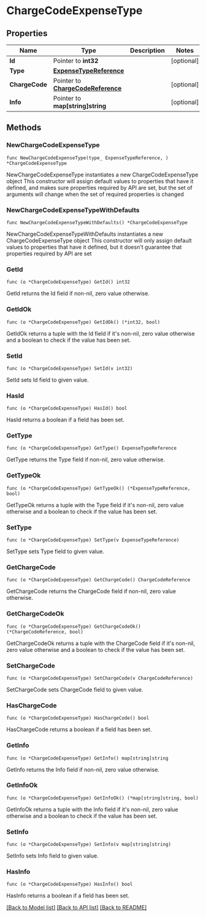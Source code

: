 # ChargeCodeExpenseType

## Properties

Name | Type | Description | Notes
------------ | ------------- | ------------- | -------------
**Id** | Pointer to **int32** |  | [optional] 
**Type** | [**ExpenseTypeReference**](ExpenseTypeReference.md) |  | 
**ChargeCode** | Pointer to [**ChargeCodeReference**](ChargeCodeReference.md) |  | [optional] 
**Info** | Pointer to **map[string]string** |  | [optional] 

## Methods

### NewChargeCodeExpenseType

`func NewChargeCodeExpenseType(type_ ExpenseTypeReference, ) *ChargeCodeExpenseType`

NewChargeCodeExpenseType instantiates a new ChargeCodeExpenseType object
This constructor will assign default values to properties that have it defined,
and makes sure properties required by API are set, but the set of arguments
will change when the set of required properties is changed

### NewChargeCodeExpenseTypeWithDefaults

`func NewChargeCodeExpenseTypeWithDefaults() *ChargeCodeExpenseType`

NewChargeCodeExpenseTypeWithDefaults instantiates a new ChargeCodeExpenseType object
This constructor will only assign default values to properties that have it defined,
but it doesn't guarantee that properties required by API are set

### GetId

`func (o *ChargeCodeExpenseType) GetId() int32`

GetId returns the Id field if non-nil, zero value otherwise.

### GetIdOk

`func (o *ChargeCodeExpenseType) GetIdOk() (*int32, bool)`

GetIdOk returns a tuple with the Id field if it's non-nil, zero value otherwise
and a boolean to check if the value has been set.

### SetId

`func (o *ChargeCodeExpenseType) SetId(v int32)`

SetId sets Id field to given value.

### HasId

`func (o *ChargeCodeExpenseType) HasId() bool`

HasId returns a boolean if a field has been set.

### GetType

`func (o *ChargeCodeExpenseType) GetType() ExpenseTypeReference`

GetType returns the Type field if non-nil, zero value otherwise.

### GetTypeOk

`func (o *ChargeCodeExpenseType) GetTypeOk() (*ExpenseTypeReference, bool)`

GetTypeOk returns a tuple with the Type field if it's non-nil, zero value otherwise
and a boolean to check if the value has been set.

### SetType

`func (o *ChargeCodeExpenseType) SetType(v ExpenseTypeReference)`

SetType sets Type field to given value.


### GetChargeCode

`func (o *ChargeCodeExpenseType) GetChargeCode() ChargeCodeReference`

GetChargeCode returns the ChargeCode field if non-nil, zero value otherwise.

### GetChargeCodeOk

`func (o *ChargeCodeExpenseType) GetChargeCodeOk() (*ChargeCodeReference, bool)`

GetChargeCodeOk returns a tuple with the ChargeCode field if it's non-nil, zero value otherwise
and a boolean to check if the value has been set.

### SetChargeCode

`func (o *ChargeCodeExpenseType) SetChargeCode(v ChargeCodeReference)`

SetChargeCode sets ChargeCode field to given value.

### HasChargeCode

`func (o *ChargeCodeExpenseType) HasChargeCode() bool`

HasChargeCode returns a boolean if a field has been set.

### GetInfo

`func (o *ChargeCodeExpenseType) GetInfo() map[string]string`

GetInfo returns the Info field if non-nil, zero value otherwise.

### GetInfoOk

`func (o *ChargeCodeExpenseType) GetInfoOk() (*map[string]string, bool)`

GetInfoOk returns a tuple with the Info field if it's non-nil, zero value otherwise
and a boolean to check if the value has been set.

### SetInfo

`func (o *ChargeCodeExpenseType) SetInfo(v map[string]string)`

SetInfo sets Info field to given value.

### HasInfo

`func (o *ChargeCodeExpenseType) HasInfo() bool`

HasInfo returns a boolean if a field has been set.


[[Back to Model list]](../README.md#documentation-for-models) [[Back to API list]](../README.md#documentation-for-api-endpoints) [[Back to README]](../README.md)



